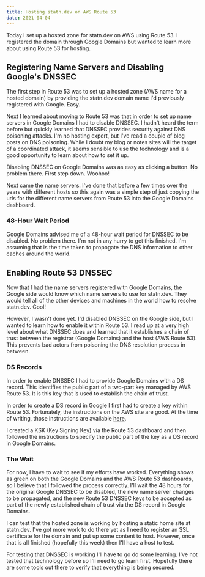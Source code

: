 ```yaml
---
title: Hosting statn.dev on AWS Route 53
date: 2021-04-04
---
```


Today I set up a hosted zone for statn.dev on AWS using Route 53. I registered
the domain through Google Domains but wanted to learn more about using Route
53 for hosting.

## Registering Name Servers and Disabling Google's DNSSEC

The first step in Route 53 was to set up a hosted zone (AWS name for a hosted
domain) by providing the statn.dev domain name I'd previously registered with
Google. Easy.

Next I learned about moving to Route 53 was that in order to set up name
servers in Google Domains I had to disable DNSSEC. I hadn't heard the term
before but quickly learned that DNSSEC provides security against DNS poisoning
attacks. I'm no hosting expert, but I've read a couple of blog posts on DNS
poisoning. While I doubt my blog or notes sites will the target of a
coordinated attack, it seems sensible to use the technology and is a good
opportunity to learn about how to set it up.

Disabling DNSSEC on Google Domains was as easy as clicking a button. No problem
there. First step down. Woohoo!

Next came the name servers. I've done that before a few times over the years
with different hosts so this again was a simple step of just copying the urls
for the different name servers from Route 53 into the Google Domains dashboard.

### 48-Hour Wait Period

Google Domains advised me of a 48-hour wait period for DNSSEC to be disabled.
No problem there. I'm not in any hurry to get this finished. I'm assuming that
is the time taken to propogate the DNS information to other caches around the
world.

## Enabling Route 53 DNSSEC

Now that I had the name servers registered with Google Domains, the Google side
would know which name servers to use for statn.dev. They would tell all of the
other devices and machines in the world how to resolve statn.dev. Cool!

However, I wasn't done yet. I'd disabled DNSSEC on the Google side, but I
wanted to learn how to enable it within Route 53. I read up at a very high
level about what DNSSEC does and learned that it establishes a chain of trust
between the registrar (Google Domains) and the host (AWS Route 53). This
prevents bad actors from poisoning the DNS resolution process in between.

### DS Records

In order to enable DNSSEC I had to provide Google Domains with a DS record.
This identifies the public part of a two-part key managed by AWS Route 53. It
is this key that is used to establish the chain of trust.

In order to create a DS record in Google I first had to create a key within
Route 53. Fortunately, the instructions on the AWS site are good. At the time
of writing, those instructions are available [here](
https://docs.aws.amazon.com/Route53/latest/DeveloperGuide/dns-configuring-dnssec-enable-signing.html?icmpid=docs_console_unmapped).

I created a KSK (Key Signing Key) via the Route 53 dashboard and then followed
the instructions to specify the public part of the key as a DS record in
Google Domains.

### The Wait

For now, I have to wait to see if my efforts have worked. Everything shows as
green on both the Google Domains and the AWS Route 53 dashboards, so I believe
that I followed the process correctly. I'll wait the 48 hours for the original
Google DNSSEC to be disabled, the new name server changes to be propagated, and
the new Route 53 DNSSEC keys to be accepted as part of the newly established
chain of trust via the DS record in Google Domains.

I can test that the hosted zone is working by hosting a static home site at
statn.dev. I've got more work to do there yet as I need to register an SSL
certificate for the domain and put up some content to host. However, once that
is all finished (hopefully this week) then I'll have a host to test.

For testing that DNSSEC is working I'll have to go do some learning. I've not
tested that technology before so I'll need to go learn first. Hopefully there
are some tools out there to verify that everything is being secured.
